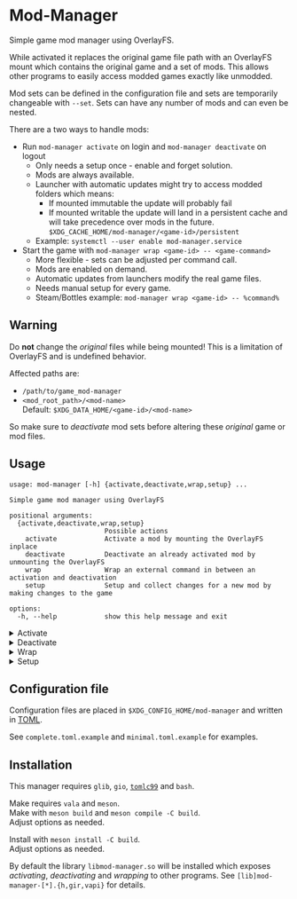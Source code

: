 # Mod-Manager

Simple game mod manager using OverlayFS.

While activated it replaces the original game file path with an OverlayFS mount which contains the original game and a set of mods.
This allows other programs to easily access modded games exactly like unmodded.

Mod sets can be defined in the configuration file and sets are temporarily changeable with `--set`.
Sets can have any number of mods and can even be nested.

There are a two ways to handle mods:
* Run `mod-manager activate` on login and `mod-manager deactivate` on logout
  * Only needs a setup once - enable and forget solution.
  * Mods are always available.
  * Launcher with automatic updates might try to access modded folders which means:
    * If mounted immutable the update will probably fail
    * If mounted writable the update will land in a persistent cache and will take precedence over mods in the future.
      `$XDG_CACHE_HOME/mod-manager/<game-id>/persistent`
  * Example: `systemctl --user enable mod-manager.service`
* Start the game with `mod-manager wrap <game-id> -- <game-command>`
  * More flexible - sets can be adjusted per command call.
  * Mods are enabled on demand.
  * Automatic updates from launchers modify the real game files.
  * Needs manual setup for every game.
  * Steam/Bottles example: `mod-manager wrap <game-id> -- %command%`

## Warning

Do **not** change the *original* files while being mounted! This is a limitation of OverlayFS and is undefined behavior.

Affected paths are:
* `/path/to/game_mod-manager`
* `<mod_root_path>/<mod-name>`<br>
  Default: `$XDG_DATA_HOME/<game-id>/<mod-name>`

So make sure to *deactivate* mod sets before altering these *original* game or mod files.

## Usage

~~~
usage: mod-manager [-h] {activate,deactivate,wrap,setup} ...

Simple game mod manager using OverlayFS

positional arguments:
  {activate,deactivate,wrap,setup}
                        Possible actions
    activate            Activate a mod by mounting the OverlayFS inplace
    deactivate          Deactivate an already activated mod by unmounting the OverlayFS
    wrap                Wrap an external command in between an activation and deactivation
    setup               Setup and collect changes for a new mod by making changes to the game

options:
  -h, --help            show this help message and exit
~~~
<details><summary>Activate</summary>

~~~
usage: mod-manager activate [-h] [game] [--set [SET]] [--writable]

positional arguments:
  game         ID that matches the configuration file, if None all config files will be affected

options:
  -h, --help   show this help message and exit
  --set [SET]  The mod set to activate, overwrites the activated set in the config file
  --writable   Ensure the merged directories are writable. Written changes can be found in the cache folder.
~~~
</details>
<details><summary>Deactivate</summary>

~~~
usage: mod-manager deactivate [-h] [game]

positional arguments:
  game        ID that matches the configuration file, if None all config files will be affected

options:
  -h, --help  show this help message and exit
~~~
</details>
<details><summary>Wrap</summary>

~~~
usage: mod-manager wrap [-h] game [--set [SET]] [--writable] -- external_command ...

positional arguments:
  game              ID that matches the configuration file
  external_command  Command to wrap around to. Placed last after POSIX style ' -- '

options:
  -h, --help        show this help message and exit
  --set [SET]       The mod set to activate, overwrites the activated set in the config file
  --writable        Ensure the merged directories are writable. Written changes can be found in the cache folder.
~~~
</details>
<details><summary>Setup</summary>

~~~
usage: mod-manager setup [-h] game mod [--set [SET] [--path [PATH]]

positional arguments:
  game          ID that matches the configuration file
  mod           The name of the new mod

options:
  -h, --help    show this help message and exit
  --path [PATH] Path to the game - optional, tries to create a new config file
  --set [SET]   The mod set to activate, overwrites the activated set in the config file
~~~

This directive is a bit special and needs some additional explanation. It is intended for single usage and simplifies the creation process of new configs or mods.

1. Two possibilites:
    * The config file doesn't exist yet:<br>
      The `--path="/path/to/game/files"` argument is needed. A new dummy config file will be created.
    * The config file exists already:<br>
      For this directive the only required value in the config file is the `path = "/to/the/game"`.
1. Run `mod-manager setup <game-id> <new-mod-name>`
1. Now the changes can be made to the game, e.g. dropping files or folders into the games directory structure or executing an addon installer.
1. When done press *Enter* and you'll find only the changes (basically the plain mod) in the `<mod_root_path>/<mod-name>`<br>
    Defaults to `$XDG_DATA_HOME/<game-id>/<mod-name>`
1. You can now add `<mod-name>` in your configuration file to sets.
</details>

## Configuration file

Configuration files are placed in `$XDG_CONFIG_HOME/mod-manager` and written in [TOML](https://toml.io/en/latest).

See `complete.toml.example` and `minimal.toml.example` for examples.

## Installation

This manager requires `glib`, `gio`, [`tomlc99`](https://github.com/cktan/tomlc99) and `bash`.

Make requires `vala` and `meson`.<br>
Make with `meson build` and `meson compile -C build`.<br>
Adjust options as needed.

Install with `meson install -C build`.<br>
Adjust options as needed.

By default the library `libmod-manager.so` will be installed which exposes *activating*, *deactivating* and *wrapping* to other programs.
See `[lib]mod-manager-[*].{h,gir,vapi}` for details.
